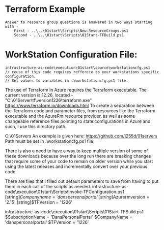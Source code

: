 # Terraform Example

    Answer to resource group questions is answered in two ways starting with -
        First - ..\..\01start\Scripts\New-ResourceGroups.ps1
        Second - ..\..\01start\Scripts\01Start-TFBuild.ps1

# WorkStation Configuration File:
    infrastructure-as-code\execution\01start\source\workstationcfg.ps1
    // reuse of this code requires refferece to your workstations specific configuration.
    // Set values to variables in .\workstationcfg.ps1 file. 

The use of Terraform in Azure requires the Terraform executable.
The current version is 12.26, located - "C:\01Server\tf\version1226\terraform.exe"
https://www.terraform.io/downloads.html
To create a separation between the Terraform code and parameter files, from resources 
like the Terraform executable and the AzureRm resource provider, as well as some
changeable reference files pointing to state configurations in Azure and such, I use
this directory path.

C:\01Servers
An example is given here:  https://github.com/i255d/01servers
Path must be set in .\workstationcfg.ps1 file.  

There is also a need to have a way to keep multiple version of some of these downloads 
because over the long run there are breaking changes that require some of your code to remain
on older version while you start using the latest releases and incrementally convert over your 
previous code.  

There are files that I filled out default parameters to save from having to put them in each 
call of the scripts as needed.
infrastructure-as-code\execution\01start\Scripts\Invoke-TFConfiguration.ps1
    [string]$Companyname = 'danspersonalportal'
    [string]$Azurermversion = '2.15'
    [string]$TFVersion = '1226'

infrastructure-as-code\execution\01start\Scripts\01Start-TFBuild.ps1
    $SubscriptionName = 'DansPersonalPortal'
    $CompanyName = 'danspersonalportal'
    $TFVersion = '1226'





